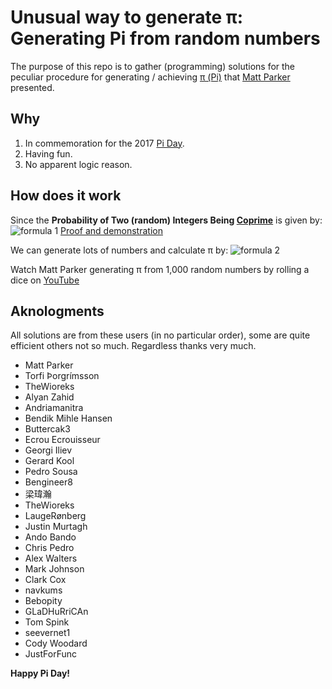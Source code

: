 # Unusual way to generate π: Generating Pi from random numbers

The purpose of this repo is to gather (programming) solutions for the peculiar procedure for generating / achieving [π (Pi)][Pi] that [Matt Parker] presented.

## Why
1. In commemoration for the 2017 [Pi Day].
2. Having fun.
3. No apparent logic reason.

## How does it work
Since the **Probability of Two (random) Integers Being [Coprime][Coprime integers]** is given by:
![formula 1](https://i.imgur.com/TZt9nAX.gif "x = \frac{6}{\pi^{2}}") [Proof and demonstration]

We can generate lots of numbers and calculate π by:
![formula 2](http://i.imgur.com/5Ksi47K.gif "\pi = \sqrt{\frac{6}{x}}")

Watch Matt Parker generating π from 1,000 random numbers by rolling a dice on [YouTube]

## Aknologments
All solutions are from these users (in no particular order), some are quite efficient others not so much. Regardless thanks very much.

* Matt Parker
* Torfi Þorgrímsson
* TheWioreks
* Alyan Zahid
* Andriamanitra
* Bendik Mihle Hansen
* Buttercak3
* Ecrou Ecrouisseur
* Georgi Iliev
* Gerard Kool
* Pedro Sousa
* Bengineer8
* 梁瑋瀚
* TheWioreks
* LaugeRønberg
* Justin Murtagh
* Ando Bando
* Chris Pedro
* Alex Walters
* Mark Johnson
* Clark Cox
* navkums
* Bebopity
* GLaDHuRriCAn
* Tom Spink
* seevernet1
* Cody Woodard
* JustForFunc


**Happy Pi Day!﻿**

[Pi]: https://en.wikipedia.org/wiki/Pi
[Pi Day]: https://en.wikipedia.org/wiki/Pi_Day
[Coprime integers]: https://en.wikipedia.org/wiki/Coprime_integers
[Proof and demonstration]: http://www.cut-the-knot.org/m/Probability/TwoCoprime.shtml
[YouTube]: https://www.youtube.com/watch?v=ESU4KdRLzu0
[Matt Parker]: http://standupmaths.com/
